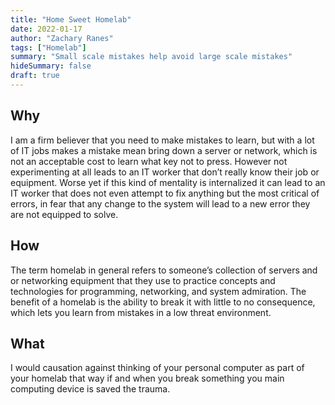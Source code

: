 ```yaml
---
title: "Home Sweet Homelab"
date: 2022-01-17
author: "Zachary Ranes"
tags: ["Homelab"]
summary: "Small scale mistakes help avoid large scale mistakes"
hideSummary: false
draft: true
---
```


## Why

I am a firm believer that you need to make mistakes to learn, but with a lot of IT jobs makes a mistake mean bring down a server or network, which is not an acceptable cost to learn what key not to press. However not experimenting at all leads to an IT worker that don’t really know their job or equipment. Worse yet if this kind of mentality is internalized it can lead to an IT worker that does not even attempt to fix anything but the most critical of errors, in fear that any change to the system will lead to a new error they are not equipped to solve.

## How

The term homelab in general refers to someone’s collection of servers and or networking equipment that they use to practice concepts and technologies for programming, networking, and system admiration. The benefit of a homelab is the ability to break it with little to no consequence, which lets you learn from mistakes in a low threat environment.

## What

I would causation against thinking of your personal computer as part of your homelab that way if and when you break something you main computing device is saved the trauma.
